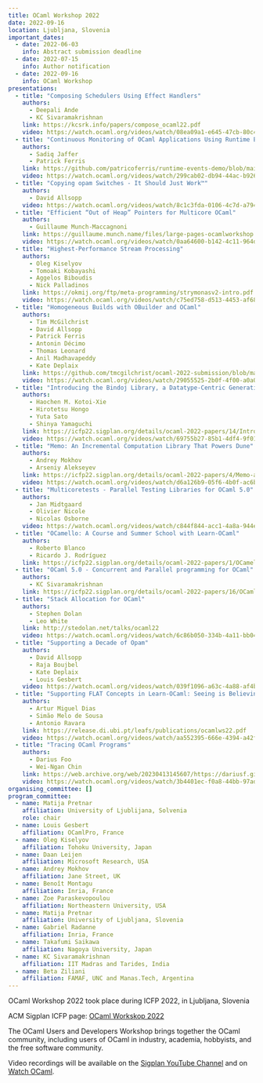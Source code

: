 ```yaml
---
title: OCaml Workshop 2022
date: 2022-09-16
location: Ljubljana, Slovenia
important_dates:
  - date: 2022-06-03
    info: Abstract submission deadline 
  - date: 2022-07-15
    info: Author notification
  - date: 2022-09-16
    info: OCaml Workshop
presentations:
  - title: "Composing Schedulers Using Effect Handlers"
    authors:
      - Deepali Ande
      - KC Sivaramakrishnan
    link: https://kcsrk.info/papers/compose_ocaml22.pdf
    video: https://watch.ocaml.org/videos/watch/08ea09a1-e645-47cb-80c4-499dd4d93ac8
  - title: "Continuous Monitoring of OCaml Applications Using Runtime Events"
    authors:
      - Sadiq Jaffer
      - Patrick Ferris
    link: https://github.com/patricoferris/runtime-events-demo/blob/main/abstract.pdf
    video: https://watch.ocaml.org/videos/watch/299cab02-db94-44ac-b926-ea90ddda1b09
  - title: "Copying opam Switches - It Should Just Work™"
    authors:
      - David Allsopp
    video: https://watch.ocaml.org/videos/watch/8c1c3fda-0106-4c7d-a794-33da7e758fee
  - title: "Efficient “Out of Heap” Pointers for Multicore OCaml"
    authors:
      - Guillaume Munch-Maccagnoni
    link: https://guillaume.munch.name/files/large-pages-ocamlworkshop.pdf
    video: https://watch.ocaml.org/videos/watch/0aa64600-b142-4c11-964d-dab8d509d08f
  - title: "Highest-Performance Stream Processing"
    authors:
      - Oleg Kiselyov
      - Tomoaki Kobayashi
      - Aggelos Biboudis
      - Nick Palladinos
    link: https://okmij.org/ftp/meta-programming/strymonasv2-intro.pdf
    video: https://watch.ocaml.org/videos/watch/c75ed758-d513-4453-af68-c50c1d9a1469
  - title: "Homogeneous Builds with OBuilder and OCaml"
    authors:
      - Tim McGilchrist
      - David Allsopp
      - Patrick Ferris
      - Antonin Décimo
      - Thomas Leonard
      - Anil Madhavapeddy
      - Kate Deplaix
    link: https://github.com/tmcgilchrist/ocaml-2022-submission/blob/master/ocurrent.pdf
    video: https://watch.ocaml.org/videos/watch/29055525-2b0f-4f00-a0a0-26c9d4e97f9c
  - title: "Introducing the Bindoj Library, a Datatype-Centric Generative Programming Library for Real-World Programming in OCaml"
    authors:
      - Haochen M. Kotoi-Xie
      - Hirotetsu Hongo
      - Yuta Sato
      - Shinya Yamaguchi
    link: https://icfp22.sigplan.org/details/ocaml-2022-papers/14/Introducing-the-Bindoj-library-a-datatype-centric-generative-programming-library-for
    video: https://watch.ocaml.org/videos/watch/69755b27-85b1-4df4-9f01-b771cd15353a
  - title: "Memo: An Incremental Computation Library That Powers Dune"
    authors:
      - Andrey Mokhov
      - Arseniy Alekseyev
    link: https://icfp22.sigplan.org/details/ocaml-2022-papers/4/Memo-an-incremental-computation-library-that-powers-Dune
    video: https://watch.ocaml.org/videos/watch/d6a126b9-05f6-4b0f-ac6b-ad14d9bf12c9
  - title: "Multicoretests - Parallel Testing Libraries for OCaml 5.0"
    authors:
      - Jan Midtgaard
      - Olivier Nicole
      - Nicolas Osborne
    video: https://watch.ocaml.org/videos/watch/c844f844-acc1-4a8a-944e-4d99343a89c5
  - title: "OCamello: A Course and Summer School with Learn-OCaml"
    authors:
      - Roberto Blanco
      - Ricardo J. Rodríguez
    link: https://icfp22.sigplan.org/details/ocaml-2022-papers/1/OCamello-A-Course-and-Summer-School-with-Learn-OCaml
  - title: "OCaml 5.0 - Concurrent and Parallel programming for OCaml"
    authors:
      - KC Sivaramakrishnan
    link: https://icfp22.sigplan.org/details/ocaml-2022-papers/16/OCaml-5-0-Concurrent-and-Parallel-programming-for-OCaml
  - title: "Stack Allocation for OCaml"
    authors:
      - Stephen Dolan
      - Leo White
    link: http://stedolan.net/talks/ocaml22
    video: https://watch.ocaml.org/videos/watch/6c86b050-334b-4a11-bb04-c347a6e57215
  - title: "Supporting a Decade of Opam"
    authors:
      - David Allsopp
      - Raja Boujbel
      - Kate Deplaix
      - Louis Gesbert
    video: https://watch.ocaml.org/videos/watch/039f1096-a63c-4a88-af4b-dcc48791d723
  - title: "Supporting FLAT Concepts in Learn-OCaml: Seeing is Believing; Programming is Understanding"
    authors:
      - Artur Miguel Dias
      - Simão Melo de Sousa
      - Antonio Ravara
    link: https://release.di.ubi.pt/leafs/publications/ocamlws22.pdf
    video: https://watch.ocaml.org/videos/watch/aa552395-666e-4394-a42f-faaa6f3da92c
  - title: "Tracing OCaml Programs"
    authors:
      - Darius Foo
      - Wei-Ngan Chin
    link: https://web.archive.org/web/20230413145607/https://dariusf.github.io/tracing-ocaml22.pdf
    video: https://watch.ocaml.org/videos/watch/3b4401ec-f0a8-44bb-97ad-18e05c2135f9
organising_committee: []
program_committee: 
  - name: Matija Pretnar
    affiliation: University of Ljublijana, Solvenia
    role: chair
  - name: Louis Gesbert
    affiliation: OCamlPro, France
  - name: Oleg Kiselyov 
    affiliation: Tohoku University, Japan
  - name: Daan Leijen 
    affiliation: Microsoft Research, USA
  - name: Andrey Mokhov 
    affiliation: Jane Street, UK
  - name: Benoît Montagu 
    affiliation: Inria, France
  - name: Zoe Paraskevopoulou 
    affiliation: Northeastern University, USA
  - name: Matija Pretnar 
    affiliation: University of Ljubljana, Slovenia
  - name: Gabriel Radanne 
    affiliation: Inria, France
  - name: Takafumi Saikawa 
    affiliation: Nagoya University, Japan
  - name: KC Sivaramakrishnan 
    affiliation: IIT Madras and Tarides, India
  - name: Beta Ziliani 
    affiliation: FAMAF, UNC and Manas.Tech, Argentina
---
```


OCaml Workshop 2022 took place during ICFP 2022, in Ljubljana, Slovenia

ACM Sigplan ICFP page: [OCaml Workskop 2022](https://icfp22.sigplan.org/home/ocaml-2022)

The OCaml Users and Developers Workshop brings together the OCaml community, including users of OCaml in industry, academia, hobbyists, and the free software community.

Video recordings will be available on the [Sigplan YouTube Channel](https://www.youtube.com/channel/UCwG9512Wm7jSS6Iqshz4Dpg) and on [Watch OCaml](https://watch.ocaml.org/video-channels/ocaml2022/videos).

